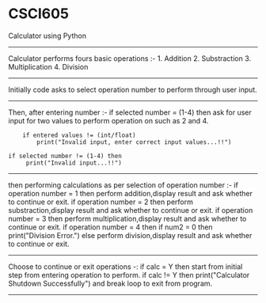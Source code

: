 # CSCI605
Calculator using Python
____________________________________________________________________________
Calculator performs fours basic operations :-
    1. Addition
    2. Substraction
    3. Multiplication
    4. Division
____________________________________________________________________________
Initially code asks to select operation number to perform through user input.
____________________________________________________________________________
Then, after entering number :-
    if selected number = (1-4) then
        ask for user input for two values to perform operation on such as 2 and 4.
        
        if entered values != (int/float)
            print("Invalid input, enter correct input values...!!")

    if selected number != (1-4) then
         print("Invalid input...!!")
_____________________________________________________________________________
then performing calculations as per selection of operation number :-
    if operation number = 1 then
        perform addition,display result and ask whether to continue or exit.
    if operation number = 2 then
        perform substraction,display result and ask whether to continue or exit.
    if operation number = 3 then
        perform multiplication,display result and ask whether to continue or exit.
    if operation number = 4 then
        if num2 = 0 then 
            print("Division Error.")
        else
            perform division,display result and ask whether to continue or exit.
_______________________________________________________________________________
Choose to continue or exit operations -:
    if calc = Y then
        start from initial step from entering operation to perform.
    if calc != Y then
        print("Calculator Shutdown Successfully") and break loop to exit from program.
________________________________________________________________________________